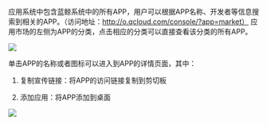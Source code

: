 应用系统中包含蓝鲸系统中的所有APP，用户可以根据APP名称、开发者等信息搜索到相关的APP。（访问地址：http://o.qcloud.com/console/?app=market） 
应用市场的左侧为APP的分类，点击相应的分类可以直接查看该分类的所有APP。

![](http://imgcache.tcecqpoc.fsphere.cn/image/qzonestyle.gtimg.cn/qzone/vas/opensns/res/img/yingyongshichang-01.png)

单击APP的名称或者图标可以进入到APP的详情页面，其中： 

1. 复制宣传链接：将APP的访问链接复制到剪切板 

2. 添加应用：将APP添加到桌面 

![](http://imgcache.tcecqpoc.fsphere.cn/image/qzonestyle.gtimg.cn/qzone/vas/opensns/res/img/yingyongshichang-02.png)